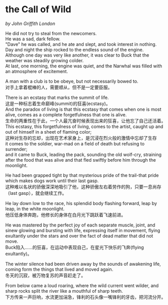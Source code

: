 # the Call of Wild
_by John Griffith London_

He did not try to steal from the newcomers.  
He was a sad, dark fellow.  
"Dave" he was called, and he ate and slept, and took interest in nothing.  
Day and night the ship rocked to the endless sound of the engine.  
Although one day was very like another, it was clear to Buck that the weather was steadily growing colder.  
At last, one morning, the engine was quiet, and the Narwhal was filled with an atmosphere of excitement.

A man with a club is to be obeye, but not necessarily bowed to.  
对手上拿着棍棒的人，需要顺从，但不是一定要臣服。

There is an ecstasy that marks the summit of life.  
这是一种标志着生命巅峰(summit)的狂喜(ecstasy)。  
And the paradox of living is that this ecstasy that comes when one is most alive, comes as a complete forgetfulness that one is alive.  
生命的两重性在于此，一个人最亢奋时候表现出来的狂喜，让他忘了自己还活着。  
This ecstasy, this forgetfulness of living, comes to the artist, caught up and out of himself in a sheet of flaming color;  
这种对生存的忘却，出现在艺术家身上，是沉浸在烈火般的激情中忘却了生存  
it comes to the soldier, war-mad on a field of death but refusing to surrender;  
and it came to Buck, leading the pack, sounding the old wolf-cry, straining after the food that was alive and that fled swiftly before him through the moonlight.

He had been grapped tight by that mysterious pride of the trail-that pride which makes dogs work until their last gasp.  
这种难以名状的骄傲深深地吸引了他，这种骄傲左右着劳作的狗，只要一息尚存（last gasp），就会继续工作。

He lay down low to the race, his splendid body flashing forward, leap by leap, in the white moonlight.  
他压低身体奔跑，他修长的身体在白月光下跳跃着飞速前进。

He was mastered by the perfect joy of each separate muscle, joint, and sinew glowing and bursting with life, expressing itself in movement, flying exultantly under the stars and over the fact of dead matter that did not move.  
Buck陷入……的狂喜，在运动中表现自己，在星光下快乐的飞奔(flying exultantly)。

The winter silence had been driven away by the sounds of awakening life, coming form the things that lived and moved again.  
冬天的沉寂，被万物复苏的声音赶走了。

From below came a loud roaring, where the wild current went wilder, and sharp rocks split the river like a mouthful of sharp teeth.  
下方传来一声巨响，水流更加湍急，锋利的石头像一嘴锋利的牙齿，把河流分开。

